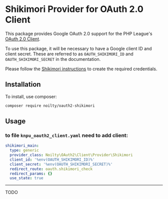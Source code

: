 # Shikimori Provider for OAuth 2.0 Client
This package provides Google OAuth 2.0 support for the PHP League's [OAuth 2.0 Client](https://github.com/thephpleague/oauth2-client).

To use this package, it will be necessary to have a Google client ID and client secret. These are referred to as `OAUTH_SHIKIMORI_ID` and `OAUTH_SHIKIMORI_SECRET` in the documentation.

Please follow the [Shikimori instructions][oauth-setup] to create the required credentials.

[oauth-setup]: https://shikimori.me/oauth/applications

## Installation

To install, use composer:

```sh
composer require noilty/oauth2-shikimori
```

## Usage

### to file `knpu_oauth2_client.yaml` need to add client:
```yaml
shikimori_main:
  type: generic
  provider_class: Noilty\OAuth2\Client\Provider\Shikimori
  client_id: '%env(OAUTH_SHIKIMORI_ID)%'
  client_secret: '%env(OAUTH_SHIKIMORI_SECRET)%'
  redirect_route: oauth.shikimori_check
  redirect_params: {}
  use_state: true
```
----
TODO
